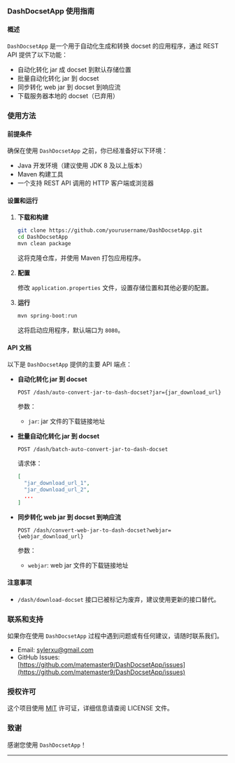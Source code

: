 ### DashDocsetApp 使用指南

#### 概述

`DashDocsetApp` 是一个用于自动化生成和转换 docset 的应用程序，通过 REST API 提供了以下功能：

- 自动化转化 jar 成 docset 到默认存储位置
- 批量自动化转化 jar 到 docset
- 同步转化 web jar 到 docset 到响应流
- 下载服务器本地的 docset（已弃用）

### 使用方法

#### 前提条件

确保在使用 `DashDocsetApp` 之前，你已经准备好以下环境：

- Java 开发环境（建议使用 JDK 8 及以上版本）
- Maven 构建工具
- 一个支持 REST API 调用的 HTTP 客户端或浏览器

#### 设置和运行

1. **下载和构建**

   ```bash
   git clone https://github.com/yourusername/DashDocsetApp.git
   cd DashDocsetApp
   mvn clean package
   ```

   这将克隆仓库，并使用 Maven 打包应用程序。

2. **配置**

   修改 `application.properties` 文件，设置存储位置和其他必要的配置。

3. **运行**

   ```bash
   mvn spring-boot:run
   ```

   这将启动应用程序，默认端口为 `8080`。

#### API 文档

以下是 `DashDocsetApp` 提供的主要 API 端点：

- **自动化转化 jar 到 docset**

  ```http
  POST /dash/auto-convert-jar-to-dash-docset?jar={jar_download_url}
  ```

  参数：
  - `jar`: jar 文件的下载链接地址

- **批量自动化转化 jar 到 docset**

  ```http
  POST /dash/batch-auto-convert-jar-to-dash-docset
  ```

  请求体：
  ```json
  [
    "jar_download_url_1",
    "jar_download_url_2",
    ...
  ]
  ```

- **同步转化 web jar 到 docset 到响应流**

  ```http
  POST /dash/convert-web-jar-to-dash-docset?webjar={webjar_download_url}
  ```

  参数：
  - `webjar`: web jar 文件的下载链接地址

#### 注意事项

- `/dash/download-docset` 接口已被标记为废弃，建议使用更新的接口替代。

### 联系和支持

如果你在使用 `DashDocsetApp` 过程中遇到问题或有任何建议，请随时联系我们。

- Email: sylerxu@gmail.com
- GitHub
  Issues: [https://github.com/matemaster9/DashDocsetApp/issues](https://github.com/matemaster9/DashDocsetApp/issues)

### 授权许可

这个项目使用 [MIT](LICENSE) 许可证，详细信息请查阅 LICENSE 文件。

### 致谢

感谢您使用 `DashDocsetApp`！

---

